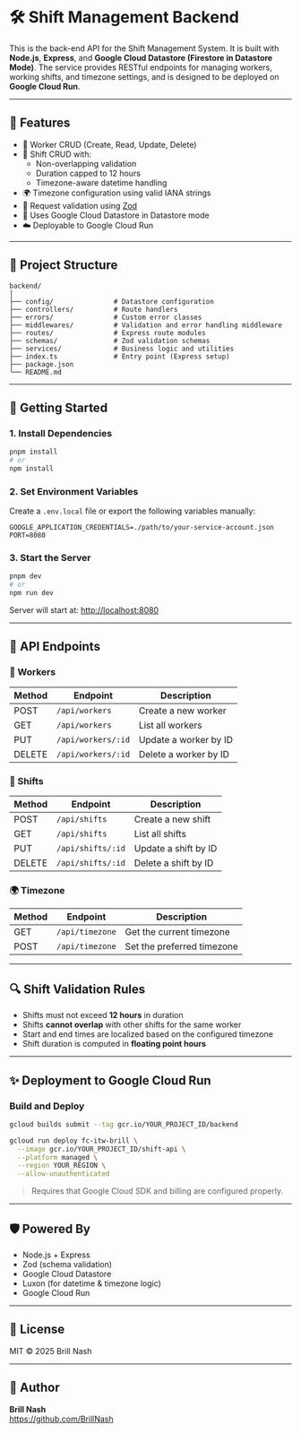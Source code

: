 # 🛠️ Shift Management Backend

This is the back-end API for the Shift Management System. It is built with **Node.js**, **Express**, and **Google Cloud Datastore (Firestore in Datastore Mode)**. The service provides RESTful endpoints for managing workers, working shifts, and timezone settings, and is designed to be deployed on **Google Cloud Run**.

---

## 📆 Features

- 🧑 Worker CRUD (Create, Read, Update, Delete)
- 🥒 Shift CRUD with:
  - Non-overlapping validation
  - Duration capped to 12 hours
  - Timezone-aware datetime handling
- 🌍 Timezone configuration using valid IANA strings
- 🧪 Request validation using [Zod](https://zod.dev/)
- 🧱 Uses Google Cloud Datastore in Datastore mode
- ☁️ Deployable to Google Cloud Run

---

## 📁 Project Structure

```
backend/
│
├── config/               # Datastore configuration
├── controllers/          # Route handlers
├── errors/               # Custom error classes
├── middlewares/          # Validation and error handling middleware
├── routes/               # Express route modules
├── schemas/              # Zod validation schemas
├── services/             # Business logic and utilities
├── index.ts              # Entry point (Express setup)
├── package.json
└── README.md
```

---

## 🚀 Getting Started

### 1. Install Dependencies

```bash
pnpm install
# or
npm install
```

### 2. Set Environment Variables

Create a `.env.local` file or export the following variables manually:

```env
GOOGLE_APPLICATION_CREDENTIALS=./path/to/your-service-account.json
PORT=8080
```

### 3. Start the Server

```bash
pnpm dev
# or
npm run dev
```

Server will start at: [http://localhost:8080](http://localhost:8080)

---

## 🥪 API Endpoints

### 🧑 Workers
| Method | Endpoint           | Description             |
|--------|--------------------|-------------------------|
| POST   | `/api/workers`     | Create a new worker     |
| GET    | `/api/workers`     | List all workers        |
| PUT    | `/api/workers/:id` | Update a worker by ID   |
| DELETE | `/api/workers/:id` | Delete a worker by ID   |

### 🥒 Shifts
| Method | Endpoint            | Description             |
|--------|---------------------|-------------------------|
| POST   | `/api/shifts`       | Create a new shift      |
| GET    | `/api/shifts`       | List all shifts         |
| PUT    | `/api/shifts/:id`   | Update a shift by ID    |
| DELETE | `/api/shifts/:id`   | Delete a shift by ID    |

### 🌍 Timezone
| Method | Endpoint           | Description               |
|--------|--------------------|---------------------------|
| GET    | `/api/timezone`    | Get the current timezone  |
| POST   | `/api/timezone`    | Set the preferred timezone|

---

## 🔍 Shift Validation Rules

- Shifts must not exceed **12 hours** in duration
- Shifts **cannot overlap** with other shifts for the same worker
- Start and end times are localized based on the configured timezone
- Shift duration is computed in **floating point hours**

---

## ✨ Deployment to Google Cloud Run

### Build and Deploy

```bash
gcloud builds submit --tag gcr.io/YOUR_PROJECT_ID/backend

gcloud run deploy fc-itw-brill \
  --image gcr.io/YOUR_PROJECT_ID/shift-api \
  --platform managed \
  --region YOUR_REGION \
  --allow-unauthenticated
```

> Requires that Google Cloud SDK and billing are configured properly.

---

## 🛡️ Powered By

- Node.js + Express
- Zod (schema validation)
- Google Cloud Datastore
- Luxon (for datetime & timezone logic)
- Google Cloud Run

---

## 📄 License

MIT © 2025 Brill Nash

---

## 👤 Author

**Brill Nash**  
https://github.com/BrillNash


